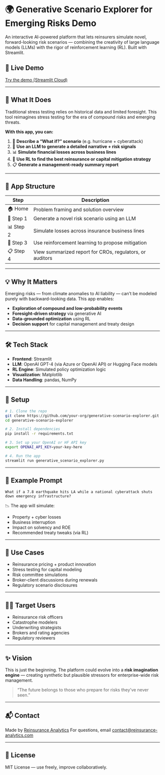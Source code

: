 # 🌍 Generative Scenario Explorer for Emerging Risks Demo

An interactive AI-powered platform that lets reinsurers simulate novel, forward-looking risk scenarios — combining the creativity of large language models (LLMs) with the rigor of reinforcement learning (RL). Built with Streamlit.

## 🚀 Live Demo

[Try the demo (Streamlit Cloud)](https://your-streamlit-app-url-here)

---

## 🧠 What It Does

Traditional stress testing relies on historical data and limited foresight. This tool reimagines stress testing for the era of compound risks and emerging threats.

**With this app, you can:**

1. 💬 **Describe a “What if?” scenario** (e.g. hurricane + cyberattack)
2. 🧠 **Use an LLM to generate a detailed narrative + risk signals**
3. 📊 **Simulate financial losses across business lines**
4. 🤖 **Use RL to find the best reinsurance or capital mitigation strategy**
5. 📋 **Generate a management-ready summary report**

---

## 📂 App Structure

| Step | Description |
|------|-------------|
| 🏠 Home | Problem framing and solution overview |
| 🧠 Step 1 | Generate a novel risk scenario using an LLM |
| 📊 Step 2 | Simulate losses across insurance business lines |
| 🤖 Step 3 | Use reinforcement learning to propose mitigation |
| 📋 Step 4 | View summarized report for CROs, regulators, or auditors |

---

## 💡 Why It Matters

Emerging risks — from climate anomalies to AI liability — can’t be modeled purely with backward-looking data. This app enables:

- **Exploration of compound and low-probability events**
- **Foresight-driven strategy** via generative AI
- **Data-grounded optimization** using RL
- **Decision support** for capital management and treaty design

---

## 🛠️ Tech Stack

- **Frontend**: Streamlit
- **LLM**: OpenAI GPT-4 (via Azure or OpenAI API) or Hugging Face models
- **RL Engine**: Simulated policy optimization logic
- **Visualization**: Matplotlib
- **Data Handling**: pandas, NumPy

---

## 🔧 Setup

```bash
# 1. Clone the repo
git clone https://github.com/your-org/generative-scenario-explorer.git
cd generative-scenario-explorer

# 2. Install dependencies
pip install -r requirements.txt

# 3. Set up your OpenAI or HF API key
export OPENAI_API_KEY=your-key-here

# 4. Run the app
streamlit run generative_scenario_explorer.py
````

---

## 📄 Example Prompt

```text
What if a 7.8 earthquake hits LA while a national cyberattack shuts down emergency infrastructure?
```

📉 The app will simulate:

* Property + cyber losses
* Business interruption
* Impact on solvency and ROE
* Recommended treaty tweaks (via RL)

---

## 📌 Use Cases

* Reinsurance pricing + product innovation
* Stress testing for capital modeling
* Risk committee simulations
* Broker-client discussions during renewals
* Regulatory scenario disclosures

---

## 🧑‍💼 Target Users

* Reinsurance risk officers
* Catastrophe modelers
* Underwriting strategists
* Brokers and rating agencies
* Regulatory reviewers

---

## ✨ Vision

This is just the beginning. The platform could evolve into a **risk imagination engine** — creating synthetic but plausible stressors for enterprise-wide risk management.

> “The future belongs to those who prepare for risks they’ve never seen.”

---

## 📬 Contact

Made by [Reinsurance Analytics](https://reinsuranceanalytics.io)
For questions, email [contact@reinsurance-analytics.com](mailto:contact@reinsurance-analytics.com)

---

## 📜 License

MIT License — use freely, improve collaboratively.

